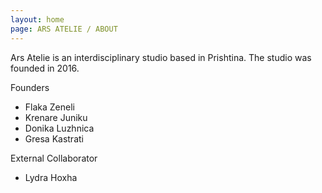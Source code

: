 ```yaml
---
layout: home
page: ARS ATELIE / ABOUT
---
```


Ars Atelie is an interdisciplinary studio based in Prishtina. The studio was founded in 2016.

Founders 
- Flaka Zeneli
- Krenare Juniku
- Donika Luzhnica
- Gresa Kastrati

External Collaborator
- Lydra Hoxha

